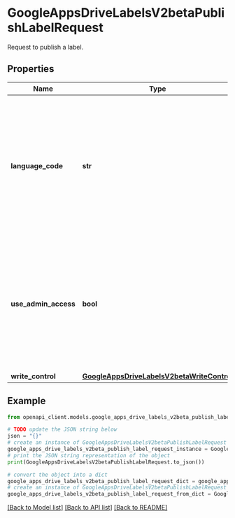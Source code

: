 # GoogleAppsDriveLabelsV2betaPublishLabelRequest

Request to publish a label.

## Properties

Name | Type | Description | Notes
------------ | ------------- | ------------- | -------------
**language_code** | **str** | The BCP-47 language code to use for evaluating localized field labels. When not specified, values in the default configured language will be used. | [optional] 
**use_admin_access** | **bool** | Set to &#x60;true&#x60; in order to use the user&#39;s admin credentials. The server will verify the user is an admin for the Label before allowing access. | [optional] 
**write_control** | [**GoogleAppsDriveLabelsV2betaWriteControl**](GoogleAppsDriveLabelsV2betaWriteControl.md) |  | [optional] 

## Example

```python
from openapi_client.models.google_apps_drive_labels_v2beta_publish_label_request import GoogleAppsDriveLabelsV2betaPublishLabelRequest

# TODO update the JSON string below
json = "{}"
# create an instance of GoogleAppsDriveLabelsV2betaPublishLabelRequest from a JSON string
google_apps_drive_labels_v2beta_publish_label_request_instance = GoogleAppsDriveLabelsV2betaPublishLabelRequest.from_json(json)
# print the JSON string representation of the object
print(GoogleAppsDriveLabelsV2betaPublishLabelRequest.to_json())

# convert the object into a dict
google_apps_drive_labels_v2beta_publish_label_request_dict = google_apps_drive_labels_v2beta_publish_label_request_instance.to_dict()
# create an instance of GoogleAppsDriveLabelsV2betaPublishLabelRequest from a dict
google_apps_drive_labels_v2beta_publish_label_request_from_dict = GoogleAppsDriveLabelsV2betaPublishLabelRequest.from_dict(google_apps_drive_labels_v2beta_publish_label_request_dict)
```
[[Back to Model list]](../README.md#documentation-for-models) [[Back to API list]](../README.md#documentation-for-api-endpoints) [[Back to README]](../README.md)


